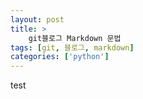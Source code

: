 ```yaml
---
layout: post
title: >
    git블로그 Markdown 문법 
tags: [git, 블로그, markdown]
categories: ['python']
---
```

test